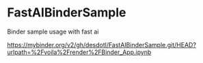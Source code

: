 # FastAIBinderSample
Binder sample usage with fast ai

https://mybinder.org/v2/gh/desdotl/FastAIBinderSample.git/HEAD?urlpath=%2Fvoila%2Frender%2FBinder_App.ipynb

